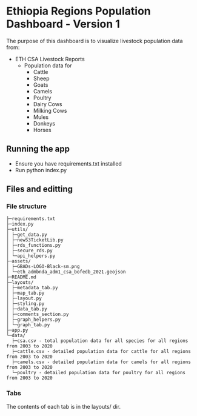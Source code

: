 # Ethiopia Regions Population Dashboard - Version 1

The purpose of this dashboard is to visualize livestock population data from: 
* ETH CSA Livestock Reports
    * Population data for 
        * Cattle
        * Sheep
        * Goats
        * Camels
        * Poultry
        * Dairy Cows
        * Milking Cows
        * Mules
        * Donkeys
        * Horses

## Running the app

* Ensure you have requirements.txt installed 
* Run python index.py 

## Files and editting

### File structure 

```
├─requirements.txt
├─index.py
├─utils/
│ ├─get_data.py
│ ├─newS3TicketLib.py
│ ├─rds_functions.py
│ ├─secure_rds.py
│ └─api_helpers.py
├─assets/
│ ├─GBADs-LOGO-Black-sm.png
│ └─eth_admbnda_adm1_csa_bofedb_2021.geojson
├─README.md
├─layouts/
│ ├─metadata_tab.py
│ ├─map_tab.py
│ ├─layout.py
│ ├─styling.py
│ ├─data_tab.py
│ ├─comments_section.py
│ ├─graph_helpers.py
│ └─graph_tab.py
├─app.py
└─data/
  ├─csa.csv - total population data for all species for all regions from 2003 to 2020
  ├─cattle.csv - detailed population data for cattle for all regions from 2003 to 2020
  ├─camels.csv - detailed population data for camels for all regions from 2003 to 2020
  └─poultry - detailed population data for poultry for all regions from 2003 to 2020
```

### Tabs 

The contents of each tab is in the layouts/ dir. 
